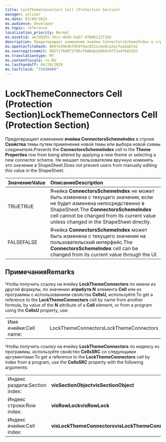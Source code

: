 ```yaml
---
title: LockThemeConnectors Cell (Protection Section)
manager: soliver
ms.date: 03/09/2015
ms.audience: Developer
ms.topic: reference
localization_priority: Normal
ms.assetid: ae7ddd55-7bcc-4bb6-bab7-97806122f166
description: Предотвращает изменение ячейки ConnectorsSchemeIndex в строке Свойства темы путем применения новой темы или выбора новой схемы соединителя. Не мешает пользователям вручную изменять это значение в ShapeSheet.
ms.openlocfilehash: 8097e50646fd59f4ac0212cbe9ca2ecfaadab7a2
ms.sourcegitcommit: 8657170d071f9bcf680aba50b9c07f2a4fb82283
ms.translationtype: MT
ms.contentlocale: ru-RU
ms.lasthandoff: 04/28/2019
ms.locfileid: "33438409"
---
```

# <a name="lockthemeconnectors-cell-protection-section"></a><span data-ttu-id="2d253-104">LockThemeConnectors Cell (Protection Section)</span><span class="sxs-lookup"><span data-stu-id="2d253-104">LockThemeConnectors Cell (Protection Section)</span></span>

<span data-ttu-id="2d253-105">Предотвращает изменение **ячейки ConnectorsSchemeIndex** в строке **Свойства** темы путем применения новой темы или выбора новой схемы соединителя.</span><span class="sxs-lookup"><span data-stu-id="2d253-105">Prevents the **ConnectorsSchemeIndex** cell in the **Theme Properties** row from being altered by applying a new theme or selecting a new connector scheme.</span></span> <span data-ttu-id="2d253-106">Не мешает пользователям вручную изменять это значение в ShapeSheet.</span><span class="sxs-lookup"><span data-stu-id="2d253-106">Does not prevent users from manually editing this value in the ShapeSheet.</span></span> 
  
|<span data-ttu-id="2d253-107">**Значение**</span><span class="sxs-lookup"><span data-stu-id="2d253-107">**Value**</span></span>|<span data-ttu-id="2d253-108">**Описание**</span><span class="sxs-lookup"><span data-stu-id="2d253-108">**Description**</span></span>|
|:-----|:-----|
|<span data-ttu-id="2d253-109">TRUE</span><span class="sxs-lookup"><span data-stu-id="2d253-109">TRUE</span></span>  <br/> |<span data-ttu-id="2d253-110">Ячейка **ConnectorsSchemeIndex** не может быть изменена с текущего значения, если не будет изменена непосредственно в ShapeSheet.</span><span class="sxs-lookup"><span data-stu-id="2d253-110">The **ConnectorsSchemeIndex** cell cannot be changed from its current value unless changed in the ShapeSheet directly.</span></span>  <br/> |
|<span data-ttu-id="2d253-111">FALSE</span><span class="sxs-lookup"><span data-stu-id="2d253-111">FALSE</span></span>  <br/> |<span data-ttu-id="2d253-112">Ячейка **ConnectorsSchemeIndex** может быть изменена с текущего значения на пользовательский интерфейс.</span><span class="sxs-lookup"><span data-stu-id="2d253-112">The **ConnectorsSchemeIndex** cell can be changed from its current value through the UI.</span></span>  <br/> |
   
## <a name="remarks"></a><span data-ttu-id="2d253-113">Примечания</span><span class="sxs-lookup"><span data-stu-id="2d253-113">Remarks</span></span>

<span data-ttu-id="2d253-114">Чтобы получить ссылку на ячейку **LockThemeConnectors** по имени из другой формулы, по значению **атрибута N** элемента **Cell** или из программы с использованием свойства **CellsU,** используйте:</span><span class="sxs-lookup"><span data-stu-id="2d253-114">To get a reference to the **LockThemeConnectors** cell by name from another formula, by value of the **N** attribute of a **Cell** element, or from a program using the **CellsU** property, use:</span></span> 
  
|||
|:-----|:-----|
| <span data-ttu-id="2d253-115">Имя ячейки:</span><span class="sxs-lookup"><span data-stu-id="2d253-115">Cell name:</span></span>  <br/> | <span data-ttu-id="2d253-116">LockThemeConnectors</span><span class="sxs-lookup"><span data-stu-id="2d253-116">LockThemeConnectors</span></span>  <br/> |
   
<span data-ttu-id="2d253-117">Чтобы получить ссылку на ячейку **LockThemeConnectors** по индексу из программы, используйте свойство **CellsSRC** со следующими аргументами:</span><span class="sxs-lookup"><span data-stu-id="2d253-117">To get a reference to the **LockThemeConnectors** cell by index from a program, use the **CellsSRC** property with the following arguments:</span></span> 
  
|||
|:-----|:-----|
| <span data-ttu-id="2d253-118">Индекс раздела:</span><span class="sxs-lookup"><span data-stu-id="2d253-118">Section index:</span></span>  <br/> |<span data-ttu-id="2d253-119">**visSectionObject**</span><span class="sxs-lookup"><span data-stu-id="2d253-119">**visSectionObject**</span></span> <br/> |
| <span data-ttu-id="2d253-120">Индекс строки:</span><span class="sxs-lookup"><span data-stu-id="2d253-120">Row index:</span></span>  <br/> |<span data-ttu-id="2d253-121">**visRowLock**</span><span class="sxs-lookup"><span data-stu-id="2d253-121">**visRowLock**</span></span> <br/> |
| <span data-ttu-id="2d253-122">Индекс ячейки:</span><span class="sxs-lookup"><span data-stu-id="2d253-122">Cell index:</span></span>  <br/> |<span data-ttu-id="2d253-123">**visLockThemeConnectors**</span><span class="sxs-lookup"><span data-stu-id="2d253-123">**visLockThemeConnectors**</span></span> <br/> |
   

